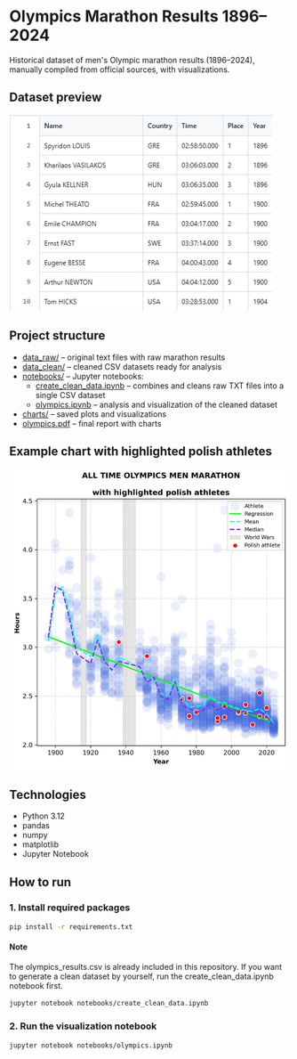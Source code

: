 # Olympics Marathon Results 1896–2024
Historical dataset of men's Olympic marathon results (1896–2024), manually compiled from official sources, with visualizations.

## Dataset preview
![Dataset preview](data_clean/dataset_preview.png)

## Project structure
- [data_raw/](data_raw/) – original text files with raw marathon results  
- [data_clean/](data_clean/) – cleaned CSV datasets ready for analysis  
- [notebooks/](notebooks/) – Jupyter notebooks:
  - [create_clean_data.ipynb](create_clean_data.ipynb) – combines and cleans raw TXT files into a single CSV dataset  
  - [olympics.ipynb](olympics.ipynb) – analysis and visualization of the cleaned dataset  
- [charts/](charts/) – saved plots and visualizations  
- [olympics.pdf](olympics.pdf) – final report with charts

## Example chart with highlighted polish athletes
![Olympic Marathon Times](charts/olympics_PL.png)

## Technologies
- Python 3.12  
- pandas
- numpy  
- matplotlib  
- Jupyter Notebook  

## How to run

### 1. Install required packages
```bash
pip install -r requirements.txt
```
#### Note
The olympics_results.csv is already included in this repository. If you want to generate a clean dataset by yourself, run the create_clean_data.ipynb notebook first.
```bash
jupyter notebook notebooks/create_clean_data.ipynb
```
### 2. Run the visualization notebook
```bash
jupyter notebook notebooks/olympics.ipynb
```





